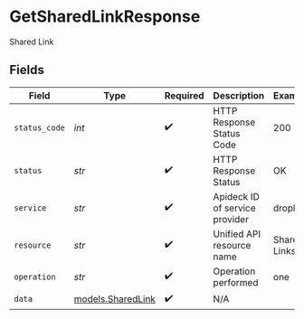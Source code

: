 # GetSharedLinkResponse

Shared Link


## Fields

| Field                                        | Type                                         | Required                                     | Description                                  | Example                                      |
| -------------------------------------------- | -------------------------------------------- | -------------------------------------------- | -------------------------------------------- | -------------------------------------------- |
| `status_code`                                | *int*                                        | :heavy_check_mark:                           | HTTP Response Status Code                    | 200                                          |
| `status`                                     | *str*                                        | :heavy_check_mark:                           | HTTP Response Status                         | OK                                           |
| `service`                                    | *str*                                        | :heavy_check_mark:                           | Apideck ID of service provider               | dropbox                                      |
| `resource`                                   | *str*                                        | :heavy_check_mark:                           | Unified API resource name                    | Shared Links                                 |
| `operation`                                  | *str*                                        | :heavy_check_mark:                           | Operation performed                          | one                                          |
| `data`                                       | [models.SharedLink](../models/sharedlink.md) | :heavy_check_mark:                           | N/A                                          |                                              |